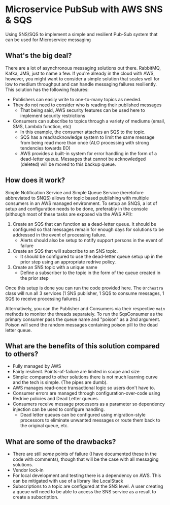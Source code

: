 # Microservice PubSub with AWS SNS & SQS
Using SNS/SQS to implement a simple and resilient Pub-Sub system that can be used for Microservice messaging

## What's the big deal?
There are a lot of asynchronous messaging solutions out there. RabbitMQ, Kafka, JMS, just to name a few. If you're already
in the cloud with AWS, however, you might want to consider a simple solution that scales well for low to medium throughput
and can handle messaging failures resiliently. This solution has the following features:

- Publishers can easily write to one-to-many topics as needed.
- They do not need to consider who is reading their published messages
  - That being said, AWS security features can be used here to implement security restrictions
- Consumers can subscribe to topics through a variety of mediums (email, SMS, Lambda function, etc)
  - In this example, the consumer attaches an SQS to the topic.
  - SQS has a read/acknowledge system to limit the same message from being read more than once (ALO 
  processing with strong tendencies towards EO)
  - AWS provides a built-in system for error handling in the form of a dead-letter queue. Messages that 
  cannot be acknowledged (deleted) will be moved to this backup queue.

## How does it work?
Simple Notification Service and Simple Queue Service (heretofore abbreviated to SNQS) allows for 
topic based publishing with multiple consumers in an AWS managed environment. To setup an SNQS, a lot of
setup and configuration needs to be done, preferably in the console (although most of these tasks are exposed
via the AWS API):
1. Create an SQS that can function as a dead-letter queue. It should be configured so that messages remain
for enough days for solutions to be addressed in the event of processing failure. 
    - Alerts should also be setup to notify support persons in the event of failure
2. Create an SQS that will subscribe to an SNS topic.
   - It should be configured to use the dead-letter queue setup up in the prior step using an appropriate
   redrive policy.
2. Create an SNS topic with a unique name
   - Define a subscriber to the topic in the form of the queue created in the prior step
   
Once this setup is done you can run the code provided here. The `Orchestra` class will run all 3 services
(1 SNS publisher, 1 SQS to consume messages, 1 SQS to receive processing failures.)

Alternatively, you can the Publisher and Consumers via their respective `main` methods to monitor the threads
separately. To run the SqsConsumer as the primary consumer pass the queue name and "poison" as a 2nd argument. Poison
will send the random messages containing poison pill to the dead letter queue.

## What are the benefits of this solution compared to others?
- Fully managed by AWS
- Fairly resilient. Points-of-failure are limited in scope and size
- Simple: compared to other solutions there is not much learning curve and the tech is simple. (The pipes are dumb).
- AWS manages read-once transactional logic so users don't have to.
- Consumer errors are managed through configuration-over-code using Redrive policies and Dead Letter queues.
- Consumers receive message processors as a parameter so dependency injection can be used to configure handling.
  - Dead letter queues can be configured using migration-style processors to eliminate unwanted messages or route them back to the original queue, etc.

## What are some of the drawbacks?
- There are still _some_ points of failure (I have documented these in the code with comments), though that will
be the case with all messaging solutions.
- Vendor lock-in
- For local development and testing there is a dependency on AWS. This can be mitigated with use of a 
library like LocalStack
- Subscriptions to a topic are configured at the SNS level. A user creating a queue will need to be able to 
access the SNS service as a result to create a subscription.